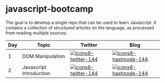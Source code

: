 # javascript-bootcamp
The goal is to develop a single repo that can be used to learn Javascript. It contains a collection of structured articles on the language, as processed from reading multiple sources. 

| Day | Topic | Twitter | Blog |
| --- | ----- | ------- | ---- |
| 1  | DOM Manipulation | [![icons8-twitter-144](https://user-images.githubusercontent.com/121108763/209107359-1c06b4b9-edaf-416b-9f87-fdf5088fa5de.png)][1]| [![icons8-hashnode-144](https://user-images.githubusercontent.com/121108763/209107375-2a147b8f-009e-46eb-a00d-406b9461d2b8.png)][2]|
| 2  | Javascript Introduction | [![icons8-twitter-144](https://user-images.githubusercontent.com/121108763/209107359-1c06b4b9-edaf-416b-9f87-fdf5088fa5de.png)][3]| [![icons8-hashnode-144](https://user-images.githubusercontent.com/121108763/209107375-2a147b8f-009e-46eb-a00d-406b9461d2b8.png)][4]|


[1]: https://bit.ly/3Gc4GhB
[2]: https://bit.ly/3BVJFW1
[3]: https://bit.ly/3VhlfwQ
[4]: https://bit.ly/3VcPhlj
